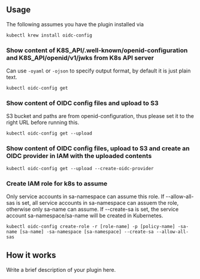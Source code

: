 
## Usage
The following assumes you have the plugin installed via

```shell
kubectl krew install oidc-config
```

### Show content of K8S_API/.well-known/openid-configuration and K8S_API/openid/v1/jwks from K8s API server
Can use `-oyaml` or `-ojson` to specify output format, by default it is just plain text.
```shell
kubectl oidc-config get
```

### Show content of OIDC config files and upload to S3
S3 bucket and paths are from openid-configuration, thus please set it to the right URL before running this.
```shell
kubectl oidc-config get --upload
```

### Show content of OIDC config files, upload to S3 and create an OIDC provider in IAM with the uploaded contents

```shell
kubectl oidc-config get --upload --create-oidc-provider
```

### Create IAM role for k8s to assume
Only service accounts in sa-namespace can assume this role.
If --allow-all-sas is set, all service accounts in sa-namespace can assuem the role, otherwise only sa-name can assume.
If --create-sa is set, the service account sa-namespace/sa-name will be created in Kubernetes.
```shell
kubectl oidc-config create-role -r [role-name] -p [policy-name] -sa-name [sa-name] -sa-namespace [sa-namespace] --create-sa --allow-all-sas
```

## How it works
Write a brief description of your plugin here.